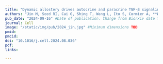 ```yaml
---
title: "Dynamic allostery drives autocrine and paracrine TGF-β signaling"
authors: "Jin M, Seed RI, Cai G, Shing T, Wang L, Ito S, Cormier A, **Wankowicz SA**, Jespersen JM, Baron JL, Carey ND, Campbell MG, Yu Z, Tang PK, Cossio P, Wen W, Lou J, Marks J, Nishimura SL, Cheng Y."
pub_date: "2024-09-16" #Date of publication. Change from Biorxiv date to Journal date once accepted
journal: Cell
image: "/static/img/pub/2024_jin.jpg" #Minimum dimensions TBD
pmid: 
pmcid: 
doi: "10.1016/j.cell.2024.08.036"
pdf: 
links:

---
```

